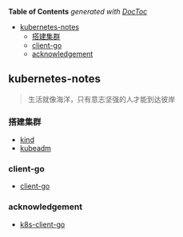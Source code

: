 <!-- START doctoc generated TOC please keep comment here to allow auto update -->
<!-- DON'T EDIT THIS SECTION, INSTEAD RE-RUN doctoc TO UPDATE -->
**Table of Contents**  *generated with [DocToc](https://github.com/thlorenz/doctoc)*

- [kubernetes-notes](#kubernetes-notes)
  - [搭建集群](#%E6%90%AD%E5%BB%BA%E9%9B%86%E7%BE%A4)
  - [client-go](#client-go)
  - [acknowledgement](#acknowledgement)

<!-- END doctoc generated TOC please keep comment here to allow auto update -->

## kubernetes-notes

> 生活就像海洋，只有意志坚强的人才能到达彼岸

### 搭建集群

- [kind](https://kind.sigs.k8s.io/docs/user/quick-start/)
- [kubeadm](https://kubernetes.io/docs/setup/production-environment/tools/kubeadm/create-cluster-kubeadm/)

### client-go

- [client-go](https://pkg.go.dev/k8s.io/client-go@v0.19.0/kubernetes#section-documentation)

### acknowledgement

- [k8s-client-go](https://github.com/owenliang/k8s-client-go)
